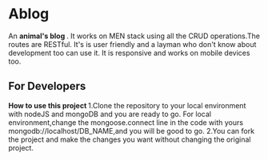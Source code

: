 # Ablog
An <strong>animal's blog </strong>. It works on MEN stack using all the CRUD operations.The routes are RESTful. It's is user friendly and a layman who don't know about development too can use it. It is responsive and works on mobile devices too.<br>
<h2>For Developers </h2>
<Strong>How to use this project </strong>
1.Clone the repository to your local environment with nodeJS and mongoDB and you are ready to go. For local environment,change the mongoose.connect line in the code with yours mongodb://localhost/DB_NAME,and you will be good to go.
2.You can fork the project and make the changes you want without changing the original project.
